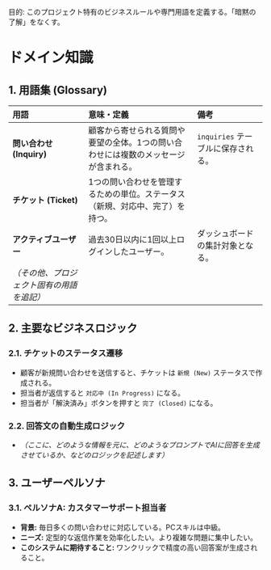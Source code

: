 目的: このプロジェクト特有のビジネスルールや専門用語を定義する。「暗黙の了解」をなくす。
# ドメイン知識

## 1. 用語集 (Glossary)

| 用語           | 意味・定義                                                   | 備考                                 |
| :------------- | :----------------------------------------------------------- | :----------------------------------- |
| **問い合わせ (Inquiry)** | 顧客から寄せられる質問や要望の全体。1つの問い合わせには複数のメッセージが含まれる。 | `inquiries` テーブルに保存される。   |
| **チケット (Ticket)** | 1つの問い合わせを管理するための単位。ステータス（新規、対応中、完了）を持つ。 |                                      |
| **アクティブユーザー** | 過去30日以内に1回以上ログインしたユーザー。                  | ダッシュボードの集計対象となる。     |
| *（その他、プロジェクト固有の用語を追記）* |                                                              |                                      |

## 2. 主要なビジネスロジック

### 2.1. チケットのステータス遷移
* 顧客が新規問い合わせを送信すると、チケットは `新規 (New)` ステータスで作成される。
* 担当者が返信すると `対応中 (In Progress)` になる。
* 担当者が「解決済み」ボタンを押すと `完了 (Closed)` になる。

### 2.2. 回答文の自動生成ロジック
* *（ここに、どのような情報を元に、どのようなプロンプトでAIに回答を生成させているか、などのロジックを記述します）*

## 3. ユーザーペルソナ

### 3.1. ペルソナA: カスタマーサポート担当者
* **背景:** 毎日多くの問い合わせに対応している。PCスキルは中級。
* **ニーズ:** 定型的な返信作業を効率化したい。より複雑な問題に集中したい。
* **このシステムに期待すること:** ワンクリックで精度の高い回答案が生成されること。

